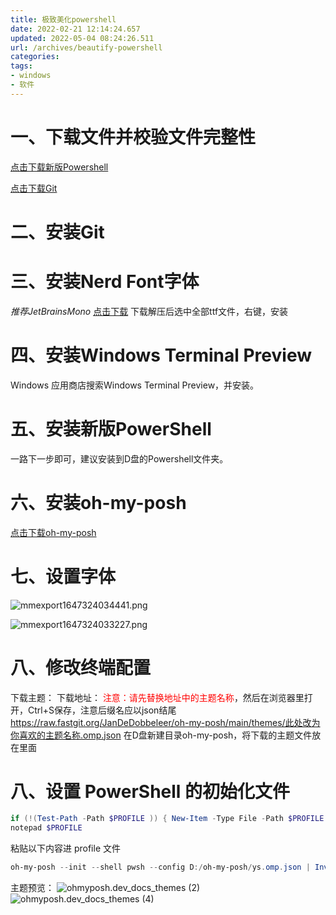 ```yaml
---
title: 极致美化powershell
date: 2022-02-21 12:14:24.657
updated: 2022-05-04 08:24:26.511
url: /archives/beautify-powershell
categories: 
tags: 
- windows
- 软件
---
```


# 一、下载文件并校验文件完整性
[点击下载新版Powershell](https://hub.fastgit.xyz/PowerShell/PowerShell/releases/latest)

[点击下载Git](https://hub.fastgit.xyz/git-for-windows/git/releases/latest)
# 二、安装Git
# 三、安装Nerd Font字体
*推荐JetBrainsMono*
[点击下载](https://hub.fastgit.xyz/ryanoasis/nerd-fonts/releases/latest)
下载解压后选中全部ttf文件，右键，安装
# 四、安装Windows Terminal Preview
Windows 应用商店搜索Windows Terminal Preview，并安装。
# 五、安装新版PowerShell
一路下一步即可，建议安装到D盘的Powershell文件夹。
# 六、安装oh-my-posh
[点击下载oh-my-posh](https://hub.fastgit.xyz/JanDeDobbeleer/oh-my-posh/releases/download/v7.16.2/install-amd64.exe)
# 七、设置字体
![mmexport1647324034441.png](/upload/2022/03/mmexport1647324034441-985a48ff6f734d5ab2db21d2551e7a12.png)

![mmexport1647324033227.png](/upload/2022/03/mmexport1647324033227-6a1097b3b5d34af68861be41167b25ef.png)
# 八、修改终端配置
下载主题：
下载地址：
<span style="color:red">注意：请先替换地址中的主题名称</span>，然后在浏览器里打开，Ctrl+S保存，注意后缀名应以json结尾
https://raw.fastgit.org/JanDeDobbeleer/oh-my-posh/main/themes/此处改为你喜欢的主题名称.omp.json
在D盘新建目录oh-my-posh，将下载的主题文件放在里面
# 八、设置 PowerShell 的初始化文件
```powershell
if (!(Test-Path -Path $PROFILE )) { New-Item -Type File -Path $PROFILE -Force }
notepad $PROFILE
```
粘贴以下内容进 profile 文件
```powershell
oh-my-posh --init --shell pwsh --config D:/oh-my-posh/ys.omp.json | Invoke-Expression
```

主题预览：
![ohmyposh.dev_docs_themes (2)](/upload/2022/03/ohmyposh.dev_docs_themes%20(2)-166011c9d4104ad081f4e5231bdb7abc.png)
![ohmyposh.dev_docs_themes (4)](/upload/2022/03/ohmyposh.dev_docs_themes%20(4)-2b5d198de96a4d569896099a4b1e552e.png)